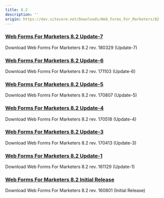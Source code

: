 ```yaml
---
title: 8.2
description: ''
origin: https://dev.sitecore.net/Downloads/Web_Forms_For_Marketers/82
---
```


### [Web Forms For Marketers 8.2 Update-7](/downloads/Web_Forms_For_Marketers/82/Web_Forms_For_Marketers_82_Update7)

Download Web Forms For Marketers 8.2 rev. 180329 (Update-7)

### [Web Forms For Marketers 8.2 Update-6](/downloads/Web_Forms_For_Marketers/82/Web_Forms_For_Marketers_82_Update6)

Download Web Forms For Marketers 8.2 rev. 171103 (Update-6)

### [Web Forms For Marketers 8.2 Update-5](/downloads/Web_Forms_For_Marketers/82/Web_Forms_For_Marketers_82_Update5)

Download Web Forms For Marketers 8.2 rev. 170807 (Update-5)

### [Web Forms For Marketers 8.2 Update-4](/downloads/Web_Forms_For_Marketers/82/Web_Forms_For_Marketers_82_Update4)

Download Web Forms For Marketers 8.2 rev. 170518 (Update-4)

### [Web Forms For Marketers 8.2 Update-3](/downloads/Web_Forms_For_Marketers/82/Web_Forms_For_Marketers_82_Update3)

Download Web Forms For Marketers 8.2 rev. 170413 (Update-3)

### [Web Forms For Marketers 8.2 Update-1](/downloads/Web_Forms_For_Marketers/82/Web_Forms_For_Marketers_82_Update1)

Download Web Forms For Marketers 8.2 rev. 161129 (Update-1)

### [Web Forms For Marketers 8.2 Initial Release](/downloads/Web_Forms_For_Marketers/82/Web_Forms_For_Marketers_82_Initial_Version)

Download Web Forms For Marketers 8.2 rev. 160801 (Initial Release)